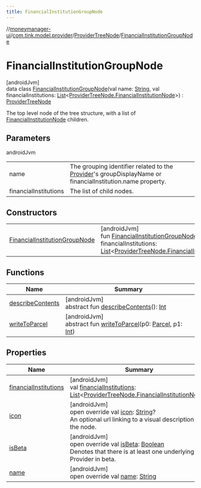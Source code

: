```yaml
---
title: FinancialInstitutionGroupNode
---
```

//[moneymanager-ui](../../../../index.html)/[com.tink.model.provider](../../index.html)/[ProviderTreeNode](../index.html)/[FinancialInstitutionGroupNode](index.html)



# FinancialInstitutionGroupNode



[androidJvm]\
data class [FinancialInstitutionGroupNode](index.html)(val name: [String](https://kotlinlang.org/api/latest/jvm/stdlib/kotlin/-string/index.html), val financialInstitutions: [List](https://kotlinlang.org/api/latest/jvm/stdlib/kotlin.collections/-list/index.html)&lt;[ProviderTreeNode.FinancialInstitutionNode](../-financial-institution-node/index.html)&gt;) : [ProviderTreeNode](../index.html)

The top level node of the tree structure, with a list of [FinancialInstitutionNode](../-financial-institution-node/index.html) children.



## Parameters


androidJvm

| | |
|---|---|
| name | The grouping identifier related to the [Provider](../../-provider/index.html)'s groupDisplayName or     financialInstitution.name property. |
| financialInstitutions | The list of child nodes. |



## Constructors


| | |
|---|---|
| [FinancialInstitutionGroupNode](-financial-institution-group-node.html) | [androidJvm]<br>fun [FinancialInstitutionGroupNode](-financial-institution-group-node.html)(name: [String](https://kotlinlang.org/api/latest/jvm/stdlib/kotlin/-string/index.html), financialInstitutions: [List](https://kotlinlang.org/api/latest/jvm/stdlib/kotlin.collections/-list/index.html)&lt;[ProviderTreeNode.FinancialInstitutionNode](../-financial-institution-node/index.html)&gt;) |


## Functions


| Name | Summary |
|---|---|
| [describeContents](../../../com.tink.service.provider/-provider-filter/index.html#-1578325224%2FFunctions%2F1000845458) | [androidJvm]<br>abstract fun [describeContents](../../../com.tink.service.provider/-provider-filter/index.html#-1578325224%2FFunctions%2F1000845458)(): [Int](https://kotlinlang.org/api/latest/jvm/stdlib/kotlin/-int/index.html) |
| [writeToParcel](../../../com.tink.service.provider/-provider-filter/index.html#-1754457655%2FFunctions%2F1000845458) | [androidJvm]<br>abstract fun [writeToParcel](../../../com.tink.service.provider/-provider-filter/index.html#-1754457655%2FFunctions%2F1000845458)(p0: [Parcel](https://developer.android.com/reference/kotlin/android/os/Parcel.html), p1: [Int](https://kotlinlang.org/api/latest/jvm/stdlib/kotlin/-int/index.html)) |


## Properties


| Name | Summary |
|---|---|
| [financialInstitutions](financial-institutions.html) | [androidJvm]<br>val [financialInstitutions](financial-institutions.html): [List](https://kotlinlang.org/api/latest/jvm/stdlib/kotlin.collections/-list/index.html)&lt;[ProviderTreeNode.FinancialInstitutionNode](../-financial-institution-node/index.html)&gt; |
| [icon](icon.html) | [androidJvm]<br>open override val [icon](icon.html): [String](https://kotlinlang.org/api/latest/jvm/stdlib/kotlin/-string/index.html)?<br>An optional url linking to a visual description of the node. |
| [isBeta](is-beta.html) | [androidJvm]<br>open override val [isBeta](is-beta.html): [Boolean](https://kotlinlang.org/api/latest/jvm/stdlib/kotlin/-boolean/index.html)<br>Denotes that there is at least one underlying Provider in beta. |
| [name](name.html) | [androidJvm]<br>open override val [name](name.html): [String](https://kotlinlang.org/api/latest/jvm/stdlib/kotlin/-string/index.html) |

